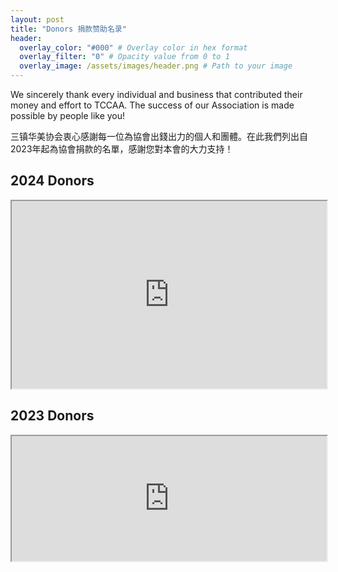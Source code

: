 ```yaml
---
layout: post
title: "Donors 捐款赞助名录"
header:
  overlay_color: "#000" # Overlay color in hex format
  overlay_filter: "0" # Opacity value from 0 to 1
  overlay_image: /assets/images/header.png # Path to your image
---
```


We sincerely thank every individual and business that contributed their money and effort to TCCAA. The success of our Association is made possible by people like you!

三镇华美协会衷心感謝每一位為協會出錢出力的個人和團體。在此我們列出自2023年起為協會捐款的名單，感謝您對本會的大力支持！

## 2024 Donors
<iframe src="https://docs.google.com/spreadsheets/d/e/2PACX-1vRtfo3pEuDP2z4rAhwQk9YgXvqa90NqUzeCl3kKBHGuO8Ew4FaFBeqL4iopMfcsFSQVkqUa5YPOSF5J/pubhtml?gid=21436967&amp;single=true&amp;widget=true&amp;headers=false"
        width="100%" 
        height="300">
</iframe>

## 2023 Donors
<iframe src="https://docs.google.com/spreadsheets/d/e/2PACX-1vR05jqnOAdJXpM9g8VXo59N8SfL0b9TgnYx8scDBlbW4NFGkQOKrf8_lGVyAfpnVpEwKwXSD-35kABm/pubhtml?gid=1778446222&amp;single=true&amp;widget=true&amp;headers=false"
        width="100%" 
        height="200">
</iframe>